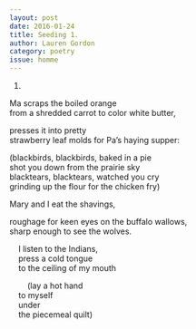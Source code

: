 ```yaml
---
layout: post 
date: 2016-01-24
title: Seeding 1.
author: Lauren Gordon
category: poetry
issue: homme
---
```

1.

Ma scraps the boiled orange  
from a shredded carrot to color white butter,  

presses it into pretty  
strawberry leaf molds for Pa’s haying supper:  

(blackbirds, blackbirds, baked in a pie  
shot you down from the prairie sky  
blacktears, blacktears, watched you cry  
grinding up the flour for the chicken fry)  

Mary and I eat the shavings,  

roughage for keen eyes on the buffalo wallows,  
sharp enough to see the wolves.  

&nbsp;&nbsp;&nbsp;&nbsp;I listen to the Indians,  
&nbsp;&nbsp;&nbsp;&nbsp;press a cold tongue  
&nbsp;&nbsp;&nbsp;&nbsp;to the ceiling of my mouth  

&nbsp;&nbsp;&nbsp;&nbsp;&nbsp;&nbsp;&nbsp;&nbsp;(lay a hot hand  
&nbsp;&nbsp;&nbsp;&nbsp;to myself  
&nbsp;&nbsp;&nbsp;&nbsp;under  
&nbsp;&nbsp;&nbsp;&nbsp;the piecemeal quilt)  